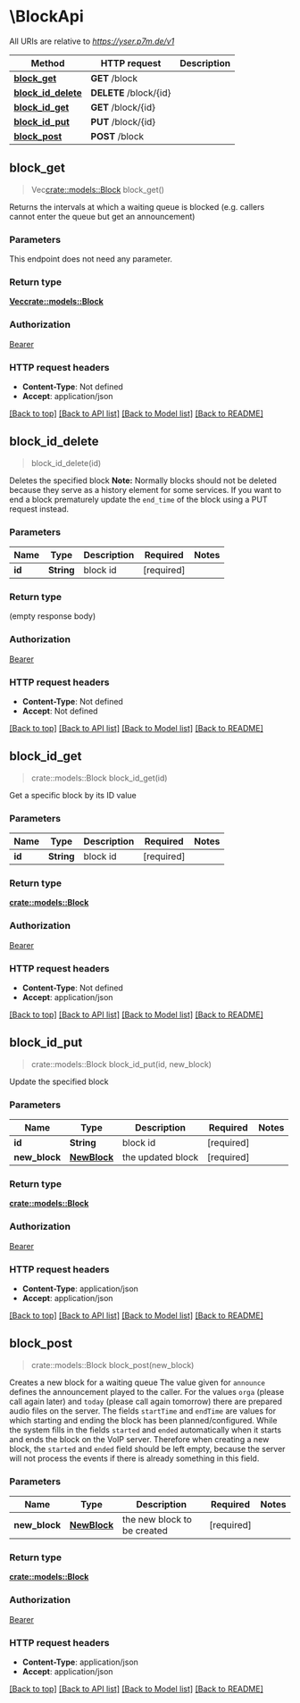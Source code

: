 # \BlockApi

All URIs are relative to *https://yser.p7m.de/v1*

Method | HTTP request | Description
------------- | ------------- | -------------
[**block_get**](BlockApi.md#block_get) | **GET** /block | 
[**block_id_delete**](BlockApi.md#block_id_delete) | **DELETE** /block/{id} | 
[**block_id_get**](BlockApi.md#block_id_get) | **GET** /block/{id} | 
[**block_id_put**](BlockApi.md#block_id_put) | **PUT** /block/{id} | 
[**block_post**](BlockApi.md#block_post) | **POST** /block | 



## block_get

> Vec<crate::models::Block> block_get()


Returns the intervals at which a waiting queue is blocked (e.g. callers cannot enter the queue but get an announcement) 

### Parameters

This endpoint does not need any parameter.

### Return type

[**Vec<crate::models::Block>**](Block.md)

### Authorization

[Bearer](../README.md#Bearer)

### HTTP request headers

- **Content-Type**: Not defined
- **Accept**: application/json

[[Back to top]](#) [[Back to API list]](../README.md#documentation-for-api-endpoints) [[Back to Model list]](../README.md#documentation-for-models) [[Back to README]](../README.md)


## block_id_delete

> block_id_delete(id)


Deletes the specified block  **Note:** Normally blocks should not be deleted because they serve as a history element for some services. If you want to end a block prematurely update the `end_time` of the block using a PUT request instead. 

### Parameters


Name | Type | Description  | Required | Notes
------------- | ------------- | ------------- | ------------- | -------------
**id** | **String** | block id | [required] |

### Return type

 (empty response body)

### Authorization

[Bearer](../README.md#Bearer)

### HTTP request headers

- **Content-Type**: Not defined
- **Accept**: Not defined

[[Back to top]](#) [[Back to API list]](../README.md#documentation-for-api-endpoints) [[Back to Model list]](../README.md#documentation-for-models) [[Back to README]](../README.md)


## block_id_get

> crate::models::Block block_id_get(id)


Get a specific block by its ID value

### Parameters


Name | Type | Description  | Required | Notes
------------- | ------------- | ------------- | ------------- | -------------
**id** | **String** | block id | [required] |

### Return type

[**crate::models::Block**](Block.md)

### Authorization

[Bearer](../README.md#Bearer)

### HTTP request headers

- **Content-Type**: Not defined
- **Accept**: application/json

[[Back to top]](#) [[Back to API list]](../README.md#documentation-for-api-endpoints) [[Back to Model list]](../README.md#documentation-for-models) [[Back to README]](../README.md)


## block_id_put

> crate::models::Block block_id_put(id, new_block)


Update the specified block

### Parameters


Name | Type | Description  | Required | Notes
------------- | ------------- | ------------- | ------------- | -------------
**id** | **String** | block id | [required] |
**new_block** | [**NewBlock**](NewBlock.md) | the updated block | [required] |

### Return type

[**crate::models::Block**](Block.md)

### Authorization

[Bearer](../README.md#Bearer)

### HTTP request headers

- **Content-Type**: application/json
- **Accept**: application/json

[[Back to top]](#) [[Back to API list]](../README.md#documentation-for-api-endpoints) [[Back to Model list]](../README.md#documentation-for-models) [[Back to README]](../README.md)


## block_post

> crate::models::Block block_post(new_block)


Creates a new block for a waiting queue  The value given for `announce` defines the announcement played to the caller. For the values `orga` (please call again later) and `today` (please call again tomorrow) there are prepared audio files on the server.  The fields `startTime` and `endTime` are values for which starting and ending the block has been planned/configured. While the system fills in the fields `started` and `ended` automatically when it starts and ends the block on the VoIP server. Therefore when creating a new block, the `started` and `ended` field should be left empty, because the server will not process the events if there is already something in this field. 

### Parameters


Name | Type | Description  | Required | Notes
------------- | ------------- | ------------- | ------------- | -------------
**new_block** | [**NewBlock**](NewBlock.md) | the new block to be created | [required] |

### Return type

[**crate::models::Block**](Block.md)

### Authorization

[Bearer](../README.md#Bearer)

### HTTP request headers

- **Content-Type**: application/json
- **Accept**: application/json

[[Back to top]](#) [[Back to API list]](../README.md#documentation-for-api-endpoints) [[Back to Model list]](../README.md#documentation-for-models) [[Back to README]](../README.md)

